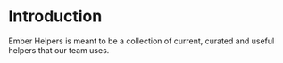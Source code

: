 # Introduction

Ember Helpers is meant to be a collection of current, curated and useful helpers that our team uses.
